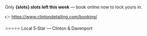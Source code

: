 Only **{slots} slots left this week** — book online now to lock yours in.

👉 https://www.clintondetailing.com/booking/

⭐⭐⭐⭐⭐ Local 5‑Star — Clinton & Davenport
